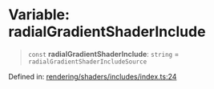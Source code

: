 # Variable: radialGradientShaderInclude

> `const` **radialGradientShaderInclude**: `string` = `radialGradientShaderIncludeSource`

Defined in: [rendering/shaders/includes/index.ts:24](https://github.com/Forge-Game-Engine/Forge/blob/6a4c05c6b58848e53a4f2ca7d9cd2f9b6c10e5ac/src/rendering/shaders/includes/index.ts#L24)

